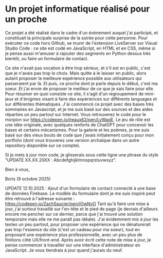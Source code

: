 # Un projet informatique réalisé pour un proche

Ce projet a été réalisé dans le cadre d'un évènement auquel j'ai participé, et constituait la principale surprise de la soirée pour cette personne. 
Pour exécuter ce code hors Github, se munir de l'extension LiveServer sur Visual Studio Code : ce site est codé en JavaScript, en HTML et en CSS, même si je pense aussi m'amuser à rajouter des segments en Python dessus très bientôt, ou faire un formulaire de contact. 

Ce site n'avait pas vocation à être trop sérieux, et s'il est en public, c'est que je n'avais pas trop le choix. Mais quitte à le laisser en public, alors autant proposer la meilleure expérience possible aux utilisateurs qui passeraient par là. Et puis, ce proche dont je parle depuis le début, c'est ma soeur. Et j'ai envie de proposer le meilleur de ce que je sais faire pour elle. 
Pour résumer en quoi consiste ce site, il s'agit d'un regroupement de mini-jeux et d'énigmes visant à faire des expériences sur différents languages et sur différentes thématiques. J'ai commencé ce projet avec des bases très sommaires en Javascript, et je me suis basé sur des sources et des aides réparties un peu partout sur Internet. Vous retrouverez le code pour le morpion sur https://codepen.io/jreaux62/pen/LyWaqE. 
Le jeu de rôle est une idée originale, avec quelques renforts de ChatGPT pour concevoir les bases et certains mécanismes. Pour la galerie et les poèmes, je me suis basé sur des vieux bouts de code que j'avais initialement conçu pour mon portfolio (dont vous trouverez une version archaïque dans un autre repository disponible sur ce compte). 

Si je mets à jour mon code, je glisserais sous cette ligne une phrase du style "UPDATE XX.XX.20XX : Abcdefghijklmnopqrstuvwxyz". 

Bien à vous, 

Boris (9 octobre 2025)

UPDATE 12.10.2025 : Ajout d'un formulaire de contact connecté à une base de données Firebase. Le modèle du formulaire dont je me suis inspiré peut être retrouvé à l'adresse suivante : https://codepen.io/ZachSaucier/pen/jOwNvO 
Tant qu'à faire une mise à jour, j'ai surtout travaillé sur l'en-tête et le pied de page (je devrais d'ailleurs encore me pencher sur ce dernier, parce que j'ai trouvé une solution temporaire mais elle ne me paraît pas idéale). J'ai évidemment mis à jour les textes un peu partout, pour proposer une expérience qui ne dénaturerait pas trop l'essence du site (c'est un cadeau pour ma soeur), tout en proposant une expérience plus professionnelle, avec un peu plus de finitions côté UX/front-end. Après avoir écrit cette note de mise à jour, je pense commencer à travailler sur une interface d'administrateur en JavaScript. Je vous tiendrais à jour quand j'aurais du neuf. 

